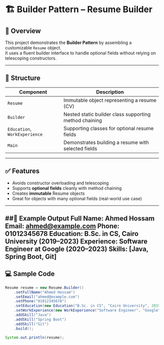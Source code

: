 # 🏗️ Builder Pattern – Resume Builder

## 📌 Overview  
This project demonstrates the **Builder Pattern** by assembling a customizable `Resume` object.  
It uses a fluent builder interface to handle optional fields without relying on telescoping constructors.

---

## 🧱 Structure

| Component | Description |
|-----------|-------------|
| `Resume` | Immutable object representing a resume (CV) |
| `Builder` | Nested static builder class supporting method chaining |
| `Education`, `WorkExperience` | Supporting classes for optional resume fields |
| `Main` | Demonstrates building a resume with selected fields |

---

## ✅ Features

- Avoids constructor overloading and telescoping
- Supports **optional fields** cleanly with method chaining
- Creates **immutable** Resume objects
- Great for objects with many optional fields (real-world use case)

---


##🧪 Example Output
Full Name: Ahmed Hossam
Email: ahmed@example.com
Phone: 01012345678
Education: B.Sc. in CS, Cairo University (2019–2023)
Experience: Software Engineer at Google (2020–2023)
Skills: [Java, Spring Boot, Git]
----
## 💻 Sample Code

```java
Resume resume = new Resume.Builder()
    .setFullName("Ahmed Hossam")
    .setEmail("ahmed@example.com")
    .setPhone("01012345678")
    .setEducation(new Education("B.Sc. in CS", "Cairo University", 2019, 2023))
    .setWorkExperience(new WorkExperience("Software Engineer", "Google", 2020, 2023))
    .addSkill("Java")
    .addSkill("Spring Boot")
    .addSkill("Git")
    .build();

System.out.println(resume);

